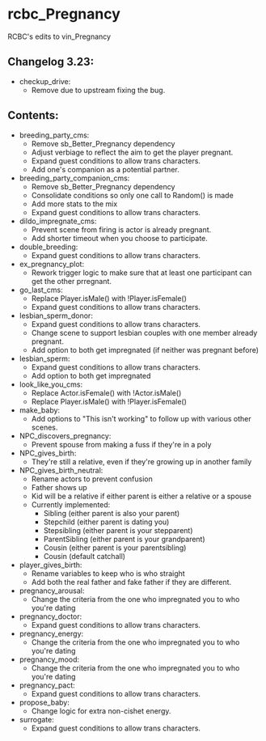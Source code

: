 # rcbc\_Pregnancy
RCBC's edits to vin\_Pregnancy

## Changelog 3.23:
* checkup\_drive:
  * Remove due to upstream fixing the bug.

## Contents:
* breeding\_party\_cms:
  * Remove sb\_Better\_Pregnancy dependency
  * Adjust verbiage to reflect the aim to get the player pregnant.
  * Expand guest conditions to allow trans characters.
  * Add one's companion as a potential partner.
* breeding\_party\_companion\_cms:
  * Remove sb\_Better\_Pregnancy dependency
  * Consolidate conditions so only one call to Random() is made
  * Add more stats to the mix
  * Expand guest conditions to allow trans characters.
* dildo\_impregnate\_cms:
  * Prevent scene from firing is actor is already pregnant.
  * Add shorter timeout when you choose to participate.
* double\_breeding:
  * Expand guest conditions to allow trans characters.
* ex\_pregnancy\_plot:
  * Rework trigger logic to make sure that at least one participant can get
    the other prregnant.
* go\_last\_cms:
  * Replace Player.isMale() with !Player.isFemale()
  * Expand guest conditions to allow trans characters.
* lesbian\_sperm\_donor:
  * Expand guest conditions to allow trans characters.
  * Change scene to support lesbian couples with one member already pregnant.
  * Add option to both get impregnated (if neither was pregnant before)
* lesbian\_sperm:
  * Expand guest conditions to allow trans characters.
  * Add option to both get impregnated
* look\_like\_you\_cms:
  * Replace Actor.isFemale() with !Actor.isMale()
  * Replace Player.isMale() with !Player.isFemale()
* make\_baby:
  * Add options to "This isn't working" to follow up with various other
    scenes.
* NPC\_discovers\_pregnancy:
  * Prevent spouse from making a fuss if they're in a poly
* NPC\_gives\_birth:
  * They're still a relative, even if they're growing up in another family
* NPC\_gives\_birth\_neutral:
  * Rename actors to prevent confusion
  * Father shows up
  * Kid will be a relative if either parent is either a relative or a spouse
  * Currently implemented:
    * Sibling (either parent is also your parent)
    * Stepchild (either parent is dating you)
    * Stepsibling (either parent is your stepparent)
    * ParentSibling (either parent is your grandparent)
    * Cousin (either parent is your parentsibling)
    * Cousin (default catchall)
* player\_gives\_birth:
  * Rename variables to keep who is who straight
  * Add both the real father and fake father if they are different.
* pregnancy\_arousal:
  * Change the criteria from the one who impregnated you to who you're dating
* pregnancy\_doctor:
  * Expand guest conditions to allow trans characters.
* pregnancy\_energy:
  * Change the criteria from the one who impregnated you to who you're dating
* pregnancy\_mood:
  * Change the criteria from the one who impregnated you to who you're dating
* pregnancy\_pact:
  * Expand guest conditions to allow trans characters.
* propose\_baby:
  * Change logic for extra non-cishet energy.
* surrogate:
  * Expand guest conditions to allow trans characters.

